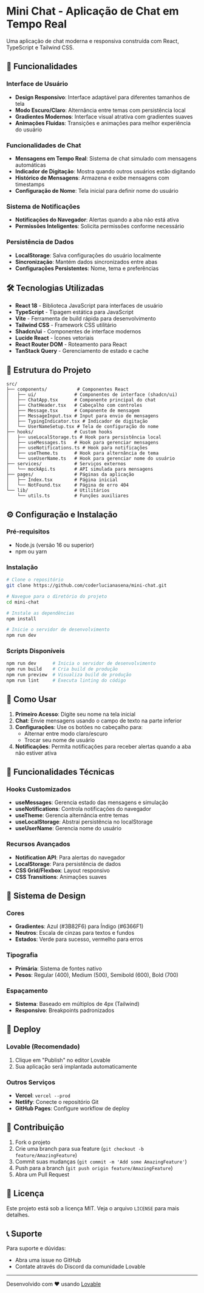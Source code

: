 
# Mini Chat - Aplicação de Chat em Tempo Real

Uma aplicação de chat moderna e responsiva construída com React, TypeScript e Tailwind CSS.

## 🚀 Funcionalidades

### Interface de Usuário
- **Design Responsivo**: Interface adaptável para diferentes tamanhos de tela
- **Modo Escuro/Claro**: Alternância entre temas com persistência local
- **Gradientes Modernos**: Interface visual atrativa com gradientes suaves
- **Animações Fluidas**: Transições e animações para melhor experiência do usuário

### Funcionalidades de Chat
- **Mensagens em Tempo Real**: Sistema de chat simulado com mensagens automáticas
- **Indicador de Digitação**: Mostra quando outros usuários estão digitando
- **Histórico de Mensagens**: Armazena e exibe mensagens com timestamps
- **Configuração de Nome**: Tela inicial para definir nome do usuário

### Sistema de Notificações
- **Notificações do Navegador**: Alertas quando a aba não está ativa
- **Permissões Inteligentes**: Solicita permissões conforme necessário

### Persistência de Dados
- **LocalStorage**: Salva configurações do usuário localmente
- **Sincronização**: Mantém dados sincronizados entre abas
- **Configurações Persistentes**: Nome, tema e preferências

## 🛠️ Tecnologias Utilizadas

- **React 18** - Biblioteca JavaScript para interfaces de usuário
- **TypeScript** - Tipagem estática para JavaScript
- **Vite** - Ferramenta de build rápida para desenvolvimento
- **Tailwind CSS** - Framework CSS utilitário
- **Shadcn/ui** - Componentes de interface modernos
- **Lucide React** - Ícones vetoriais
- **React Router DOM** - Roteamento para React
- **TanStack Query** - Gerenciamento de estado e cache

## 📁 Estrutura do Projeto

```
src/
├── components/           # Componentes React
│   ├── ui/              # Componentes de interface (shadcn/ui)
│   ├── ChatApp.tsx      # Componente principal do chat
│   ├── ChatHeader.tsx   # Cabeçalho com controles
│   ├── Message.tsx      # Componente de mensagem
│   ├── MessageInput.tsx # Input para envio de mensagens
│   ├── TypingIndicator.tsx # Indicador de digitação
│   └── UserNameSetup.tsx # Tela de configuração do nome
├── hooks/               # Custom hooks
│   ├── useLocalStorage.ts # Hook para persistência local
│   ├── useMessages.ts   # Hook para gerenciar mensagens
│   ├── useNotifications.ts # Hook para notificações
│   ├── useTheme.ts      # Hook para alternância de tema
│   └── useUserName.ts   # Hook para gerenciar nome do usuário
├── services/            # Serviços externos
│   └── mockApi.ts       # API simulada para mensagens
├── pages/               # Páginas da aplicação
│   ├── Index.tsx        # Página inicial
│   └── NotFound.tsx     # Página de erro 404
└── lib/                 # Utilitários
    └── utils.ts         # Funções auxiliares
```

## ⚙️ Configuração e Instalação

### Pré-requisitos
- Node.js (versão 16 ou superior)
- npm ou yarn

### Instalação
```bash
# Clone o repositório
git clone https://github.com/coderlucianasena/mini-chat.git

# Navegue para o diretório do projeto
cd mini-chat

# Instale as dependências
npm install

# Inicie o servidor de desenvolvimento
npm run dev
```

### Scripts Disponíveis
```bash
npm run dev      # Inicia o servidor de desenvolvimento
npm run build    # Cria build de produção
npm run preview  # Visualiza build de produção
npm run lint     # Executa linting do código
```

## 🎯 Como Usar

1. **Primeiro Acesso**: Digite seu nome na tela inicial
2. **Chat**: Envie mensagens usando o campo de texto na parte inferior
3. **Configurações**: Use os botões no cabeçalho para:
   - Alternar entre modo claro/escuro
   - Trocar seu nome de usuário
4. **Notificações**: Permita notificações para receber alertas quando a aba não estiver ativa

## 🔧 Funcionalidades Técnicas

### Hooks Customizados
- **useMessages**: Gerencia estado das mensagens e simulação
- **useNotifications**: Controla notificações do navegador
- **useTheme**: Gerencia alternância entre temas
- **useLocalStorage**: Abstrai persistência no localStorage
- **useUserName**: Gerencia nome do usuário

### Recursos Avançados
- **Notification API**: Para alertas do navegador
- **LocalStorage**: Para persistência de dados
- **CSS Grid/Flexbox**: Layout responsivo
- **CSS Transitions**: Animações suaves

## 🎨 Sistema de Design

### Cores
- **Gradientes**: Azul (#3B82F6) para Índigo (#6366F1)
- **Neutros**: Escala de cinzas para textos e fundos
- **Estados**: Verde para sucesso, vermelho para erros

### Tipografia
- **Primária**: Sistema de fontes nativo
- **Pesos**: Regular (400), Medium (500), Semibold (600), Bold (700)

### Espaçamento
- **Sistema**: Baseado em múltiplos de 4px (Tailwind)
- **Responsivo**: Breakpoints padronizados

## 🚀 Deploy

### Lovable (Recomendado)
1. Clique em "Publish" no editor Lovable
2. Sua aplicação será implantada automaticamente

### Outros Serviços
- **Vercel**: `vercel --prod`
- **Netlify**: Conecte o repositório Git
- **GitHub Pages**: Configure workflow de deploy

## 🤝 Contribuição

1. Fork o projeto
2. Crie uma branch para sua feature (`git checkout -b feature/AmazingFeature`)
3. Commit suas mudanças (`git commit -m 'Add some AmazingFeature'`)
4. Push para a branch (`git push origin feature/AmazingFeature`)
5. Abra um Pull Request

## 📄 Licença

Este projeto está sob a licença MIT. Veja o arquivo `LICENSE` para mais detalhes.

## 📞 Suporte

Para suporte e dúvidas:
- Abra uma issue no GitHub
- Contate através do Discord da comunidade Lovable

---

Desenvolvido com ❤️ usando [Lovable](https://lovable.dev)
